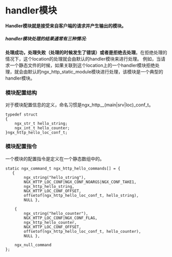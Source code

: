 handler模块
===
**Handler模块就是接受来自客户端的请求并产生输出的模块。**
##### handler模块处理的结果通常有三种情况: 
**处理成功，处理失败（处理的时候发生了错误）或者是拒绝去处理**。在拒绝处理的情况下，这个location的处理就会由默认的handler模块来进行处理。
例如，当请求一个静态文件的时候，如果关联到这个location上的一个handler模块拒绝处理，就会由默认的ngx_http_static_module模块进行处理，该模块是一个典型的handler模块。
### 模块配置结构
对于模块配置信息的定义，命名习惯是ngx_http_<module name>_(main|srv|loc)_conf_t。
```
typedef struct
{
    ngx_str_t hello_string;
    ngx_int_t hello_counter;
}ngx_http_hello_loc_conf_t;
```
### 模块配置指令
一个模块的配置指令是定义在一个静态数组中的。
``` 
static ngx_command_t ngx_http_hello_commands[] = {
   {
        ngx_string("hello_string"),
        NGX_HTTP_LOC_CONF|NGX_CONF_NOARGS|NGX_CONF_TAKE1,
        ngx_http_hello_string,
        NGX_HTTP_LOC_CONF_OFFSET,
        offsetof(ngx_http_hello_loc_conf_t, hello_string),
        NULL },

    {
        ngx_string("hello_counter"),
        NGX_HTTP_LOC_CONF|NGX_CONF_FLAG,
        ngx_http_hello_counter,
        NGX_HTTP_LOC_CONF_OFFSET,
        offsetof(ngx_http_hello_loc_conf_t, hello_counter),
        NULL },

    ngx_null_command
};
```